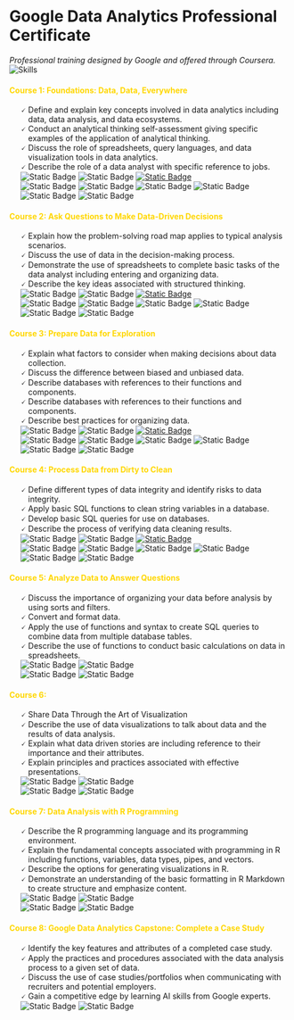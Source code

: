 # Google Data Analytics Professional Certificate
_Professional training designed by Google and offered through Coursera._
<img alt="Skills" src="https://img.shields.io/badge/Skills%3A_Data_Analysis%20%7C%20SQL%20%7C%20Spreadsheet_Software%20%7C%20Business_Analysis%20%7C%20Business_Communication%20%7C%20Data_Visualization%20%7C%20Data_Management%20%7C%20General_Statistics-green?style=plastic&label=Skills:%3A&labelColor=Black">

<h4><span style="color: gold;">Course 1: Foundations: Data, Data, Everywhere</span></h4>
<ul style="list-style: none; padding-left: 20;">
    <li style="display: flex; align-items: flex-start; gap: 4px;">
        <span>🗸</span>
        <span style="flex: 1;">Define and explain key concepts involved in data analytics including data, data analysis, and data ecosystems.</span>
    </li>
    <li style="display: flex; align-items: flex-start; gap: 4px;">
        <span>🗸</span>
        <span style="flex: 1;">Conduct an analytical thinking self-assessment giving specific examples of the application of analytical thinking.</span>
    </li>
    <li style="display: flex; align-items: flex-start; gap: 4px;">
        <span>🗸</span>
        <span style="flex: 1;">Discuss the role of spreadsheets, query languages, and data visualization tools in data analytics.</span>
    </li>
    <li style="display: flex; align-items: flex-start; gap: 4px;">
        <span>🗸</span>
        <span style="flex: 1;">Describe the role of a data analyst with specific reference to jobs.</span>
    </li>
    <!-- Badges -->
    <div>
        <img alt="Static Badge" src="https://img.shields.io/badge/STATUS:-gray?style=plastic">
        <img alt="Static Badge" src="https://img.shields.io/badge/CONCLUÍDO-green?style=plastic">
        <a href="https://coursera.org/share/0acaaa55c3b3ae04ae9cdfe61be83a94" target="_blank">
            <img alt="Static Badge" src="https://img.shields.io/badge/CERTIFICADO-gold?style=plastic">
        </a><br>
        <img alt="Static Badge" src="https://img.shields.io/badge/SKILLS:-gray?style=plastic">
        <img alt="Static Badge" src="https://img.shields.io/badge/DATA%20ANALYSIS-lightgrey?style=plastic">
        <img alt="Static Badge" src="https://img.shields.io/badge/DATA%20VISUALIZATION%20SOFTWARE-lightgrey?style=plastic">
        <img alt="Static Badge" src="https://img.shields.io/badge/SPREADSHEET%20SOFTWARE-lightgrey?style=plastic">
        <img alt="Static Badge" src="https://img.shields.io/badge/SQL-lightgrey?style=plastic">
        <img alt="Static Badge" src="https://img.shields.io/badge/DATA%20CLEANSING-lightgrey?style=plastic">
    </div>
</ul>

<h4><span style="color: gold;">Course 2: Ask Questions to Make Data-Driven Decisions</span></h4>
<ul style="list-style: none; padding-left: 20;">
    <li style="display: flex; align-items: flex-start; gap: 4px;">
        <span>🗸</span>
        <span style="flex: 1;">Explain how the problem-solving road map applies to typical analysis scenarios.</span>
    </li>
    <li style="display: flex; align-items: flex-start; gap: 4px;">
        <span>🗸</span>
        <span style="flex: 1;">Discuss the use of data in the decision-making process.</span>
    </li>
    <li style="display: flex; align-items: flex-start; gap: 4px;">
        <span>🗸</span>
        <span style="flex: 1;">Demonstrate the use of spreadsheets to complete basic tasks of the data analyst including entering and organizing data.</span>
    </li>
    <li style="display: flex; align-items: flex-start; gap: 4px;">
        <span>🗸</span>
        <span style="flex: 1;">Describe the key ideas associated with structured thinking.</span>
    </li>
    <!-- Badges -->
    <div>
        <img alt="Static Badge" src="https://img.shields.io/badge/STATUS:-gray?style=plastic">
        <img alt="Static Badge" src="https://img.shields.io/badge/CONCLUÍDO-green?style=plastic">
        <a href="https://coursera.org/share/9fec8bddba5621665f40a5928cbeb6cf" target="_blank">
            <img alt="Static Badge" src="https://img.shields.io/badge/CERTIFICADO-gold?style=plastic">
        </a><br>
        <img alt="Static Badge" src="https://img.shields.io/badge/SKILLS:-gray?style=plastic">
        <img alt="Static Badge" src="https://img.shields.io/badge/DATA%20ANALYSIS-lightgray?style=plastic">
        <img alt="Static Badge" src="https://img.shields.io/badge/SPREADSHEET%20SOFTWARE-lightgrey?style=plastic">
        <img alt="Static Badge" src="https://img.shields.io/badge/DECISION%20MAKING-lightgrey?style=plastic">
        <img alt="Static Badge" src="https://img.shields.io/badge/PROBLEM%20SOLVING-lightgrey?style=plastic">
        <img alt="Static Badge" src="https://img.shields.io/badge/QUESTIONING-lightgrey?style=plastic">
    </div>
</ul>

<h4><span style="color: gold;">Course 3: Prepare Data for Exploration</span></h4>
<ul style="list-style: none; padding-left: 20;">
    <li style="display: flex; align-items: flex-start; gap: 4px;">
        <span>🗸</span>
        <span style="flex: 1;">Explain what factors to consider when making decisions about data collection.</span>
    </li>
    <li style="display: flex; align-items: flex-start; gap: 4px;">
        <span>🗸</span>
        <span style="flex: 1;">Discuss the difference between biased and unbiased data.</span>
    </li>
    <li style="display: flex; align-items: flex-start; gap: 4px;">
        <span>🗸</span>
        <span style="flex: 1;">Describe databases with references to their functions and components.</span>
    </li>
    <li style="display: flex; align-items: flex-start; gap: 4px;">
        <span>🗸</span>
        <span style="flex: 1;">Describe databases with references to their functions and components.</span>
    </li>
    <li style="display: flex; align-items: flex-start; gap: 4px;">
        <span>🗸</span>
        <span style="flex: 1;">Describe best practices for organizing data.</span>
    </li>
    <!-- Badges -->
    <div>
        <img alt="Static Badge" src="https://img.shields.io/badge/STATUS:-gray?style=plastic">
        <img alt="Static Badge" src="https://img.shields.io/badge/CONCLUÍDO-green?style=plastic">
        <a href="https://coursera.org/share/23affa8addf7a8d4adc29459a8a52d45" target="_blank">
            <img alt="Static Badge" src="https://img.shields.io/badge/CERTIFICADO-gold?style=plastic">
        </a><br>
        <img alt="Static Badge" src="https://img.shields.io/badge/SKILLS:-gray?style=plastic">
        <img alt="Static Badge" src="https://img.shields.io/badge/DATA%20COLLECTION-lightgray?style=plastic">
        <img alt="Static Badge" src="https://img.shields.io/badge/SPREADSHEET%20SOFTWARE-lightgrey?style=plastic">
        <img alt="Static Badge" src="https://img.shields.io/badge/METADATA-lightgrey?style=plastic">
        <img alt="Static Badge" src="https://img.shields.io/badge/SQL-lightgrey?style=plastic">
        <img alt="Static Badge" src="https://img.shields.io/badge/DATA%20ETHICS-lightgrey?style=plastic">
    </div>
</ul>

<h4><span style="color: gold;">Course 4: Process Data from Dirty to Clean</span></h4>
<ul style="list-style: none; padding-left: 20;">
    <li style="display: flex; align-items: flex-start; gap: 4px;">
        <span>🗸</span>
        <span style="flex: 1;">Define different types of data integrity and identify risks to data integrity.</span>
    </li>
    <li style="display: flex; align-items: flex-start; gap: 4px;">
        <span>🗸</span>
        <span style="flex: 1;">Apply basic SQL functions to clean string variables in a database.</span>
    </li>
    <li style="display: flex; align-items: flex-start; gap: 4px;">
        <span>🗸</span>
        <span style="flex: 1;">Develop basic SQL queries for use on databases.</span>
    </li>
    <li style="display: flex; align-items: flex-start; gap: 4px;">
        <span>🗸</span>
        <span style="flex: 1;">Describe the process of verifying data cleaning results.</span>
    </li>
    <!-- Badges -->
    <div>
        <img alt="Static Badge" src="https://img.shields.io/badge/STATUS:-gray?style=plastic">
        <img alt="Static Badge" src="https://img.shields.io/badge/CONCLUÍDO-green?style=plastic">
        <a href="https://coursera.org/share/7cc09d392ff308f2ea2f966ebca25a91" target="_blank">
            <img alt="Static Badge" src="https://img.shields.io/badge/CERTIFICADO-gold?style=plastic">
        </a><br>
        <img alt="Static Badge" src="https://img.shields.io/badge/SKILLS:-gray?style=plastic">
        <img alt="Static Badge" src="https://img.shields.io/badge/SPREADSHEET%20SOFTWARE-lightgrey?style=plastic">
        <img alt="Static Badge" src="https://img.shields.io/badge/DATA%20INTEGRITY-lightgrey?style=plastic">
        <img alt="Static Badge" src="https://img.shields.io/badge/SQL-lightgrey?style=plastic">
        <img alt="Static Badge" src="https://img.shields.io/badge/SAMPLE%20SIZE%20DETERMINATION-lightgrey?style=plastic">
        <img alt="Static Badge" src="https://img.shields.io/badge/DATA%20CLEANSING-lightgrey?style=plastic">
    </div>
</ul>

<h4><span style="color: gold;">Course 5: Analyze Data to Answer Questions<Titulo> </span></h4>
<ul style="list-style: none; padding-left: 20;">
    <li style="display: flex; align-items: flex-start; gap: 4px;">
        <span>🗸</span>
        <span style="flex: 1;">Discuss the importance of organizing your data before analysis by using sorts and filters.</span>
    </li>
    <li style="display: flex; align-items: flex-start; gap: 4px;">
        <span>🗸</span>
        <span style="flex: 1;">Convert and format data.</span>
    </li>
    <li style="display: flex; align-items: flex-start; gap: 4px;">
        <span>🗸</span>
        <span style="flex: 1;">Apply the use of functions and syntax to create SQL queries to combine data from multiple database tables.</span>
    </li>
    <li style="display: flex; align-items: flex-start; gap: 4px;">
        <span>🗸</span>
        <span style="flex: 1;">Describe the use of functions to conduct basic calculations on data in spreadsheets.</span>
    </li>
    <!-- Badges -->
    <div>
        <img alt="Static Badge" src="https://img.shields.io/badge/STATUS:-gray?style=plastic">
        <img alt="Static Badge" src="https://img.shields.io/badge/CURSANDO-yellow?style=plastic">
        </a><br>
        <img alt="Static Badge" src="https://img.shields.io/badge/SKILLS:-gray?style=plastic">
        <img alt="Static Badge" src="https://img.shields.io/badge/DATA%20ANALYSIS-lightgrey?style=plastic">
    </div>
</ul>

<h4><span style="color: gold;">Course 6: <Titulo> </span></h4>
<ul style="list-style: none; padding-left: 20;">
    <li style="display: flex; align-items: flex-start; gap: 4px;">
        <span>🗸</span>
        <span style="flex: 1;">Share Data Through the Art of Visualization</span>
    </li>
    <li style="display: flex; align-items: flex-start; gap: 4px;">
        <span>🗸</span>
        <span style="flex: 1;">Describe the use of data visualizations to talk about data and the results of data analysis.</span>
    </li>
    <li style="display: flex; align-items: flex-start; gap: 4px;">
        <span>🗸</span>
        <span style="flex: 1;">Explain what data driven stories are including reference to their importance and their attributes.</span>
    </li>
    <li style="display: flex; align-items: flex-start; gap: 4px;">
        <span>🗸</span>
        <span style="flex: 1;">Explain principles and practices associated with effective presentations.</span>
    </li>
    <!-- Badges -->
    <div>
        <img alt="Static Badge" src="https://img.shields.io/badge/STATUS:-gray?style=plastic">
        <img alt="Static Badge" src="https://img.shields.io/badge/CURSAR-orange?style=plastic">
        </a><br>
        <img alt="Static Badge" src="https://img.shields.io/badge/SKILLS:-gray?style=plastic">
        <img alt="Static Badge" src="https://img.shields.io/badge/BUSINESS%20COMMUNICATION-lightgrey?style=plastic">
    </div>
</ul>

<h4><span style="color: gold;">Course 7: Data Analysis with R Programming</span></h4>
<ul style="list-style: none; padding-left: 20;">
    <li style="display: flex; align-items: flex-start; gap: 4px;">
        <span>🗸</span>
        <span style="flex: 1;">Describe the R programming language and its programming environment.</span>
    </li>
    <li style="display: flex; align-items: flex-start; gap: 4px;">
        <span>🗸</span>
        <span style="flex: 1;">Explain the fundamental concepts associated with programming in R including functions, variables, data types, pipes, and vectors.</span>
    </li>
    <li style="display: flex; align-items: flex-start; gap: 4px;">
        <span>🗸</span>
        <span style="flex: 1;">Describe the options for generating visualizations in R.</span>
    </li>
    <li style="display: flex; align-items: flex-start; gap: 4px;">
        <span>🗸</span>
        <span style="flex: 1;">Demonstrate an understanding of the basic formatting in R Markdown to create structure and emphasize content.</span>
    </li>
    <!-- Badges -->
    <div>
        <img alt="Static Badge" src="https://img.shields.io/badge/STATUS:-gray?style=plastic">
        <img alt="Static Badge" src="https://img.shields.io/badge/CURSAR-orange?style=plastic">
        </a><br>
        <img alt="Static Badge" src="https://img.shields.io/badge/SKILLS:-gray?style=plastic">
        <img alt="Static Badge" src="https://img.shields.io/badge/DATA%20ANALYSIS-lightgrey?style=plastic">
    </div>
</ul>

<h4><span style="color: gold;">Course 8: Google Data Analytics Capstone: Complete a Case Study</span></h4>
<ul style="list-style: none; padding-left: 20;">
    <li style="display: flex; align-items: flex-start; gap: 4px;">
        <span>🗸</span>
        <span style="flex: 1;">Identify the key features and attributes of a completed case study.</span>
    </li>
    <li style="display: flex; align-items: flex-start; gap: 4px;">
        <span>🗸</span>
        <span style="flex: 1;">Apply the practices and procedures associated with the data analysis process to a given set of data.</span>
    </li>
    <li style="display: flex; align-items: flex-start; gap: 4px;">
        <span>🗸</span>
        <span style="flex: 1;">Discuss the use of case studies/portfolios when communicating with recruiters and potential employers.</span>
    </li>
    <li style="display: flex; align-items: flex-start; gap: 4px;">
        <span>🗸</span>
        <span style="flex: 1;">Gain a competitive edge by learning AI skills from Google experts.</span>
    </li>
    <!-- Badges -->
    <div>
        <img alt="Static Badge" src="https://img.shields.io/badge/STATUS:-gray?style=plastic">
        <img alt="Static Badge" src="https://img.shields.io/badge/CURSAR-orange?style=plastic">
        </a>
    </div>
</ul>





 

